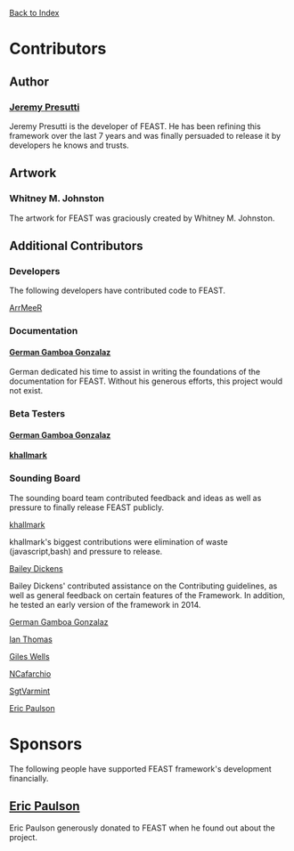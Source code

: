 [Back to Index](index.md)

# Contributors

## Author

### [Jeremy Presutti](https://github.com/jpresutti)

Jeremy Presutti is the developer of FEAST. He has been refining this framework over the last 7 years and was finally
persuaded to release it by developers he knows and trusts.

## Artwork

### Whitney M. Johnston

The artwork for FEAST was graciously created by Whitney M. Johnston.

## Additional Contributors

### Developers

The following developers have contributed code to FEAST.

[ArrMeeR](https://github.com/ArrMeeR)

### Documentation

#### [German Gamboa Gonzalaz](https://github.com/germangamboa95)

German dedicated his time to assist in writing the foundations of the documentation for FEAST. Without his generous
efforts, this project would not exist.

### Beta Testers

#### [German Gamboa Gonzalaz](https://github.com/germangamboa95)

#### [khallmark](https://github.com/khallmark)

### Sounding Board

The sounding board team contributed feedback and ideas as well as pressure to finally release FEAST publicly.

[khallmark](https://github.com/khallmark)

khallmark's biggest contributions were elimination of waste (javascript,bash)
and pressure to release.

[Bailey Dickens](https://github.com/directionalpad)

Bailey Dickens' contributed assistance on the Contributing guidelines, as well as general feedback on certain features
of the Framework. In addition, he tested an early version of the framework in 2014.

[German Gamboa Gonzalaz](https://github.com/germangamboa95)

[Ian Thomas](https://github.com/ToxicBakery)

[Giles Wells](https://github.com/gileswells)

[NCafarchio](https://github.com/ncafarchio)

[SgtVarmint](https://github.com/SgtVarmint)

[Eric Paulson](https://github.com/EricPaulson)

# Sponsors

The following people have supported FEAST framework's development financially.

## [Eric Paulson](https://github.com/EricPaulson)

Eric Paulson generously donated to FEAST when he found out about the project.